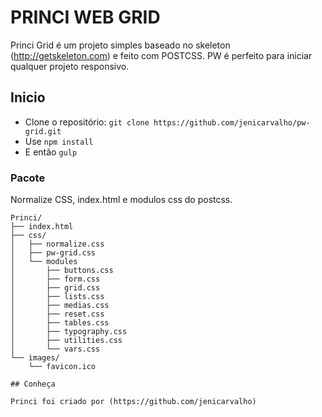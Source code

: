 # PRINCI WEB GRID

Princi Grid é um projeto simples baseado no skeleton  (http://getskeleton.com) e feito com POSTCSS. PW é perfeito para iniciar qualquer projeto responsivo.

## Inicio

- Clone o repositório: `git clone https://github.com/jenicarvalho/pw-grid.git`
- Use `npm install`
- E então `gulp`

### Pacote

Normalize CSS, index.html e modulos css do postcss.

```
Princi/
├── index.html
├── css/
│   ├── normalize.css
│   ├── pw-grid.css
│   └── modules
│  		├── buttons.css
│   	├── form.css
│   	├── grid.css
│   	├── lists.css
│   	├── medias.css
│   	├── reset.css
│   	├── tables.css
│   	├── typography.css
│   	├── utilities.css
│   	└── vars.css
└── images/
    └── favicon.ico

## Conheça

Princi foi criado por (https://github.com/jenicarvalho)
